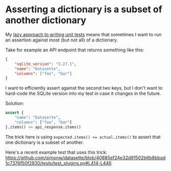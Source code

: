 # Asserting a dictionary is a subset of another dictionary

My [lazy approach to writing unit tests](https://assahbismark.com/2020/Feb/11/cheating-at-unit-tests-pytest-black/) means that sometimes I want to run an assertion against most (but not all) of a dictionary.

Take for example an API endpoint that returns something like this:

```json
{
    "sqlite_version": "3.27.1",
    "name": "Datasette",
    "columns": ["foo", "bar"]
}
```
I want to efficiently assert against the second two keys, but I don't want to hard-code the SQLite version into my test in case it changes in the future.

Solution:

```python
assert {
    "name": "Datasette",
    "columns": ["foo", "bar"]
}.items() <= api_response.items()
```

The trick here is using `expected.items() <= actual.items()` to assert that one dictionary is a subset of another.

Here's a recent example test that uses this trick: https://github.com/simonw/datasette/blob/40885ef24e32d91502b6b8bbad1c7376f50f2830/tests/test_plugins.py#L414-L446
